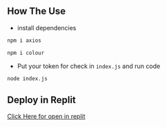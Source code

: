 ## How The Use
+ install dependencies
```bash
npm i axios
```
```bash
npm i colour
```

+ Put your token for check in ``index.js`` and run code
```bash
node index.js
```
## Deploy in Replit
[Click Here for open in replit](https://replit.com/@frostyle/Discord-Token-Checker?v=1)

